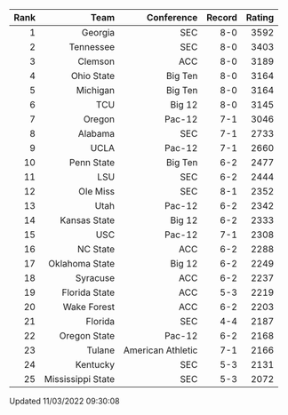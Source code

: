 | Rank  | Team                 | Conference           | Record   | Rating |
| ---:  | ---:                 | ---:                 | ---:     | ---:   |
| 1     | Georgia              | SEC                  | 8-0      | 3592   |
| 2     | Tennessee            | SEC                  | 8-0      | 3403   |
| 3     | Clemson              | ACC                  | 8-0      | 3189   |
| 4     | Ohio State           | Big Ten              | 8-0      | 3164   |
| 5     | Michigan             | Big Ten              | 8-0      | 3164   |
| 6     | TCU                  | Big 12               | 8-0      | 3145   |
| 7     | Oregon               | Pac-12               | 7-1      | 3046   |
| 8     | Alabama              | SEC                  | 7-1      | 2733   |
| 9     | UCLA                 | Pac-12               | 7-1      | 2660   |
| 10    | Penn State           | Big Ten              | 6-2      | 2477   |
| 11    | LSU                  | SEC                  | 6-2      | 2444   |
| 12    | Ole Miss             | SEC                  | 8-1      | 2352   |
| 13    | Utah                 | Pac-12               | 6-2      | 2342   |
| 14    | Kansas State         | Big 12               | 6-2      | 2333   |
| 15    | USC                  | Pac-12               | 7-1      | 2308   |
| 16    | NC State             | ACC                  | 6-2      | 2288   |
| 17    | Oklahoma State       | Big 12               | 6-2      | 2249   |
| 18    | Syracuse             | ACC                  | 6-2      | 2237   |
| 19    | Florida State        | ACC                  | 5-3      | 2219   |
| 20    | Wake Forest          | ACC                  | 6-2      | 2203   |
| 21    | Florida              | SEC                  | 4-4      | 2187   |
| 22    | Oregon State         | Pac-12               | 6-2      | 2168   |
| 23    | Tulane               | American Athletic    | 7-1      | 2166   |
| 24    | Kentucky             | SEC                  | 5-3      | 2131   |
| 25    | Mississippi State    | SEC                  | 5-3      | 2072   |

Updated 11/03/2022 09:30:08
